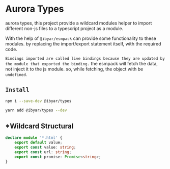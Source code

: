 # Aurora Types

aurora types, this project provide a wildcard modules helper to import different non-js files to a typescript project as a module.

With the help of `@ibyar/esmpack` can provide some functionality to these modules. 
by replacing the import/export statement itself, with the required code.

`Bindings imported are called live bindings because they are updated by the module that exported the binding.` 
the esmpack will fetch the data, not inject it to the js module. so, while fetching, the object with be `undefined`.

## `Install`

``` bash
npm i --save-dev @ibyar/types
```

``` bash
yarn add @ibyar/types --dev
```

## *Wildcard Structural

```ts
declare module '*.html' {
    export default value;
    export const value: string;
    export const url: string;
    export const promise: Promise<string>;
}
```
